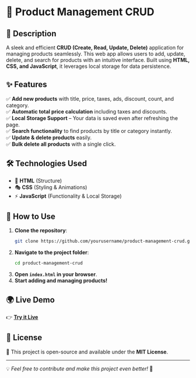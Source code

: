 # 🚀 Product Management CRUD

## 📌 Description
A sleek and efficient **CRUD (Create, Read, Update, Delete)** application for managing products seamlessly. This web app allows users to add, update, delete, and search for products with an intuitive interface. Built using **HTML, CSS, and JavaScript**, it leverages local storage for data persistence.

## ✨ Features
✅ **Add new products** with title, price, taxes, ads, discount, count, and category.  
✅ **Automatic total price calculation** including taxes and discounts.  
✅ **Local Storage Support** – Your data is saved even after refreshing the page.  
✅ **Search functionality** to find products by title or category instantly.  
✅ **Update & delete products** easily.  
✅ **Bulk delete all products** with a single click.  

## 🛠 Technologies Used
- 🎨 **HTML** (Structure)
- 🎭 **CSS** (Styling & Animations)
- ⚡ **JavaScript** (Functionality & Local Storage)

## 🚀 How to Use
1. **Clone the repository**:
   ```sh
   git clone https://github.com/yourusername/product-management-crud.git
   ```
2. **Navigate to the project folder**:
   ```sh
   cd product-management-crud
   ```
3. **Open `index.html` in your browser**.
4. **Start adding and managing products!**

## 🌍 Live Demo
👉 **[Try it Live](https://ziadsharara.github.io/product-management-crud/)** 

## 📝 License
📜 This project is open-source and available under the **MIT License**.

---
💡 *Feel free to contribute and make this project even better!* 🤩

